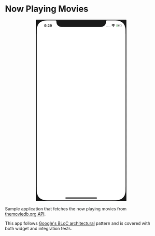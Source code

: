 # Now Playing Movies

<p align="center">
  <img width="300" height="600" src="app-preview.gif">
</p>

Sample application that fetches the now playing movies from [themoviedb.org API][1].

This app follows [Google's BLoC architectural][2] pattern and is covered with both widget and integration tests.

[0]: app-preview.gif
[1]: https://developers.themoviedb.org/3
[2]: https://medium.com/flutter-io/build-reactive-mobile-apps-in-flutter-companion-article-13950959e381
